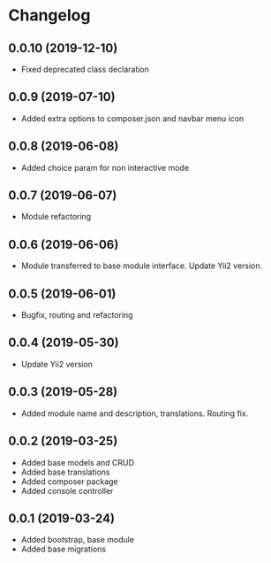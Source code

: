 Changelog
=========

## 0.0.10 (2019-12-10)
 * Fixed deprecated class declaration

## 0.0.9 (2019-07-10)
 * Added extra options to composer.json and navbar menu icon

## 0.0.8 (2019-06-08)
 * Added choice param for non interactive mode

## 0.0.7 (2019-06-07)
 * Module refactoring
 
## 0.0.6 (2019-06-06)
 * Module transferred to base module interface. Update Yii2 version.
 
## 0.0.5 (2019-06-01)
 * Bugfix, routing and refactoring
 
## 0.0.4 (2019-05-30)
 * Update Yii2 version
 
## 0.0.3 (2019-05-28)
 * Added module name and description, translations. Routing fix.
 
## 0.0.2 (2019-03-25)
 * Added base models and CRUD
 * Added base translations
 * Added composer package
 * Added console controller
 
## 0.0.1 (2019-03-24)
 * Added bootstrap, base module
 * Added base migrations